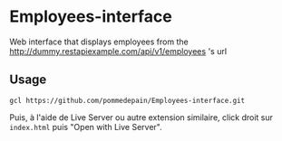 # Employees-interface

Web interface that displays employees from the http://dummy.restapiexample.com/api/v1/employees 's url

## Usage

```
gcl https://github.com/pommedepain/Employees-interface.git
```

Puis, à l'aide de Live Server ou autre extension similaire, click droit sur `index.html` puis "Open with Live Server".

